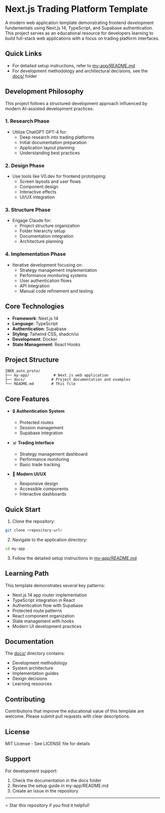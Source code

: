 # Next.js Trading Platform Template

A modern web application template demonstrating frontend development fundamentals using Next.js 14, TypeScript, and Supabase authentication. This project serves as an educational resource for developers learning to build full-stack web applications with a focus on trading platform interfaces.

## Quick Links
- For detailed setup instructions, refer to [my-app/README.md](./my-app/README.md)
- For development methodology and architectural decisions, see the [docs/](./docs/) folder

## Development Philosophy

This project follows a structured development approach influenced by modern AI-assisted development practices:

### 1. Research Phase
- Utilize ChatGPT GPT-4 for:
  - Deep research into trading platforms
  - Initial documentation preparation
  - Application layout planning
  - Understanding best practices

### 2. Design Phase
- Use tools like V0.dev for frontend prototyping:
  - Screen layouts and user flows
  - Component design
  - Interactive effects
  - UI/UX integration

### 3. Structure Phase
- Engage Claude for:
  - Project structure organization
  - Folder hierarchy setup
  - Documentation integration
  - Architecture planning

### 4. Implementation Phase
- Iterative development focusing on:
  - Strategy management implementation
  - Performance monitoring systems
  - User authentication flows
  - API integration
  - Manual code refinement and testing

## Core Technologies

- **Framework**: Next.js 14
- **Language**: TypeScript
- **Authentication**: Supabase
- **Styling**: Tailwind CSS, shadcn/ui
- **Development**: Docker
- **State Management**: React Hooks

## Project Structure

```
IBKR_auto_proto/
├── my-app/           # Next.js web application
├── docs/            # Project documentation and examples
└── README.md        # This file
```

## Core Features

- 🔒 **Authentication System**
  - Protected routes
  - Session management
  - Supabase integration

- 📊 **Trading Interface**
  - Strategy management dashboard
  - Performance monitoring
  - Basic trade tracking

- 🎨 **Modern UI/UX**
  - Responsive design
  - Accessible components
  - Interactive dashboards

## Quick Start

1. Clone the repository:
```bash
git clone <repository-url>
```

2. Navigate to the application directory:
```bash
cd my-app
```

3. Follow the detailed setup instructions in [my-app/README.md](./my-app/README.md)

## Learning Path

This template demonstrates several key patterns:
- Next.js 14 app router implementation
- TypeScript integration in React
- Authentication flow with Supabase
- Protected route patterns
- React component organization
- State management with hooks
- Modern UI development practices

## Documentation

The [docs/](./docs/) directory contains:
- Development methodology
- System architecture
- Implementation guides
- Design decisions
- Learning resources

## Contributing

Contributions that improve the educational value of this template are welcome. Please submit pull requests with clear descriptions.

## License

MIT License - See LICENSE file for details

## Support

For development support:
1. Check the documentation in the docs folder
2. Review the setup guide in my-app/README.md
3. Create an issue in the repository

---

⭐ Star this repository if you find it helpful!